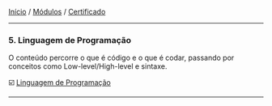 [Início](https://github.com/Thalyalm/rocketseat-trilha-conectar) /
[Módulos](https://github.com/Thalyalm/rocketseat-trilha-conectar/tree/main/modulos) /
[Certificado](https://github.com/Thalyalm/rocketseat-trilha-conectar/tree/main/certificado/certificado-trilha-conectar.pdf)

---

### 5. Linguagem de Programação

O conteúdo percorre o que é código e o que é codar, passando por conceitos como Low-level/High-level e sintaxe.

:ballot_box_with_check: [Linguagem de Programação](/modulos/linguagem-de-programacao//linguagem-de-programacao)

---